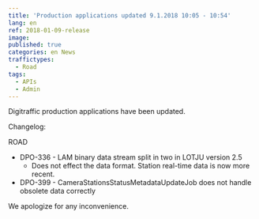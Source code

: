 ```yaml
---
title: 'Production applications updated 9.1.2018 10:05 - 10:54'
lang: en
ref: 2018-01-09-release
image: 
published: true
categories: en News
traffictypes:
  - Road
tags:
  - APIs
  - Admin
---
```


Digitraffic production applications have been updated.

Changelog:

ROAD
- DPO-336 - LAM binary data stream split in two in LOTJU version 2.5
  - Does not effect the data format. Station real-time data is now more recent.
- DPO-399 - CameraStationsStatusMetadataUpdateJob does not handle obsolete data correctly

We apologize for any inconvenience.
